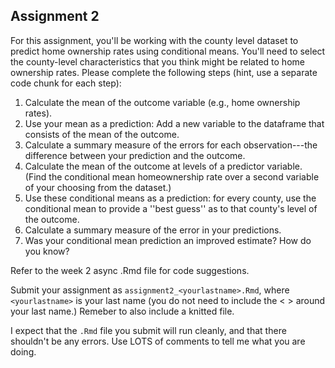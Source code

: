 Assignment 2
------------------------------

For this assignment, you'll be working with the county level dataset to predict home ownership rates using conditional means. You'll need to select the county-level characteristics that you think might be related to home ownership rates. Please complete the following steps (hint, use a separate code chunk for each step):

1. Calculate the mean of the outcome variable (e.g., home ownership rates).
2. Use your mean as a prediction: Add a new variable to the dataframe that consists of the mean of the outcome.
3. Calculate a summary measure of the errors for each observation---the difference between your prediction and the outcome. 
4. Calculate the mean of the outcome at levels of a predictor variable. (Find the conditional mean homeownership rate over a second variable of your choosing from the dataset.) 
5. Use these conditional means as a prediction: for every county, use the conditional mean to provide a ''best guess'' as to that county's level of the outcome.  
6. Calculate a summary measure of the error in your predictions.
7. Was your conditional mean prediction an improved estimate? How do you know?

Refer to the week 2 async .Rmd file for code suggestions.

Submit your assignment as `assignment2_<yourlastname>.Rmd`, where `<yourlastname>` is your last name (you do not need to include the < > around your last name.) Remeber to also include a knitted file.

I expect that the `.Rmd` file you submit will run cleanly, and that there shouldn't be any errors. Use LOTS of comments to tell me what you are doing.
